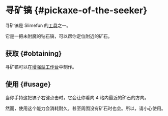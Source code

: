 # 寻矿镐 {#pickaxe-of-the-seeker}

寻矿镐是 Slimefun 的[工具](/Tools)之一。

它是一把未附魔的钻石镐，可以帮你定位附近的矿石。

## 获取 {#obtaining}

寻矿镐可以在[增强型工作台](/Enhanced-Crafting-Table)中制作。

## 使用 {#usage}

当你手持这把镐子右键点击时，它会让你看向 4 格内最近的矿石的方向。

然而，使用这个能力会消耗耐久，甚至周围没有矿石时也会。所以，请小心使用。
